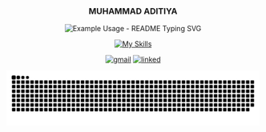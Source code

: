 <!-- markdownlint-disable MD033 MD041 -->
<p align="center">
  <h3 align="center"> MUHAMMAD ADITIYA</h3>
</p>

<p align="center">
  <img src="https://readme-typing-svg.demolab.com/?lines=Programer Pemula!!!;Cek ke bawah!;&font=Fira%20Code&center=true&width=380&height=50&duration=4000&pause=1000" alt="Example Usage - README Typing SVG">
</p>

<div align="center">

[![My Skills](https://skillicons.dev/icons?i=java,kotlin,flutter,figma,androidstudio,firebase,ai&theme=light)](https://skillicons.dev)

</div>


<div align="center">
  
[![gmail](https://img.shields.io/badge/Gmail-D14836?style=for-the-badge&logo=gmail&logoColor=white)](https://mail.google.com/mail/u/0/?view=cm&tf=1&fs=1&to=arpo1620@gmail.com) [![linked](https://img.shields.io/badge/LinkedIn-0077B5?style=for-the-badge&logo=linkedin&logoColor=white)](https://www.linkedin.com/in/muhammad-aditiya-57595b242/)

</div>

<!-- markdownlint-enable MD033 -->


<picture>
  <source
    media="(prefers-color-scheme: dark)"
    srcset="https://raw.githubusercontent.com/platane/snk/output/github-contribution-grid-snake-dark.svg"
  />
  <source
    media="(prefers-color-scheme: light)"
    srcset="https://raw.githubusercontent.com/platane/snk/output/github-contribution-grid-snake.svg"
  />
  <img
    alt="github contribution grid snake animation"
    src="https://raw.githubusercontent.com/platane/snk/output/github-contribution-grid-snake.svg"
  />
</picture>

